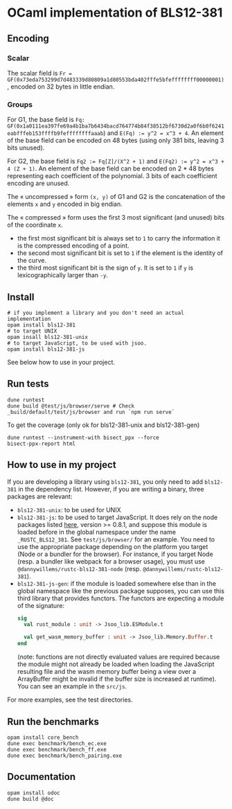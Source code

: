 # OCaml implementation of BLS12-381

## Encoding

### Scalar

The scalar field is `Fr = GF(0x73eda753299d7d483339d80809a1d80553bda402fffe5bfeffffffff00000001)`, encoded on 32 bytes in little endian.

### Groups

For G1, the base field is `Fq:
GF(0x1a0111ea397fe69a4b1ba7b6434bacd764774b84f38512bf6730d2a0f6b0f6241eabfffeb153ffffb9feffffffffaaab`)
and `E(Fq) := y^2 = x^3 + 4`. An element of the base field can be encoded on 48 bytes (using only
381 bits, leaving 3 bits unused).

For G2, the base field is `Fq2 := Fq[Z]/(X^2 + 1)` and `E(Fq2) := y^2 = x^3 + 4
(Z + 1)`. An element of the base field can be encoded on 2 * 48 bytes
representing each coefficient of the polynomial. 3 bits of each coefficient
encoding are unused.

The « uncompressed » form `(x, y)` of G1 and G2 is the concatenation of the elements `x` and `y` encoded in big endian.

The « compressed » form uses the first 3 most significant (and unused) bits of
the coordinate `x`.
- the first most significant bit is always set to `1` to carry the information it
is the compressed encoding of a point.
- the second most significant bit is set to `1` if the element is the identity of the curve.
- the third most significant bit is the sign of `y`. It is set to `1` if `y` is
  lexicographically larger than `-y`.

## Install


```shell
# if you implement a library and you don't need an actual implementation
opam install bls12-381
# to target UNIX
opam insall bls12-381-unix
# to target JavaScript, to be used with jsoo.
opam install bls12-381-js
```

See below how to use in your project.

## Run tests

```
dune runtest
dune build @test/js/browser/serve # Check _build/default/test/js/browser and run `npm run serve`
```

To get the coverage (only ok for bls12-381-unix and bls12-381-gen)
```
dune runtest --instrument-with bisect_ppx --force
bisect-ppx-report html
```

## How to use in my project

If you are developing a library using `bls12-381`, you only need to add `bls12-381` in the dependency list.
However, if you are writing a binary, three packages are relevant:
- `bls12-381-unix`: to be used for UNIX
- `bls12-381-js`: to be used to target JavaScript. It does rely on the node
  packages listed
  [here](https://gitlab.com/dannywillems/rustc-bls12-381/-/packages), version >=
  0.8.1, and suppose this module is loaded before in the global namespace under
  the name `_RUSTC_BLS12_381`. See `test/js/browser/` for an example. You need
  to use the appropriate package depending on the platform you target (Node or a
  bundler for the browser). For instance, if you target Node (resp. a bundler
  like webpack for a browser usage), you must use
  `@dannywillems/rustc-bls12-381-node` (resp. `@dannywillems/rustc-bls12-381`).
- `bls12-381-js-gen`: if the module is loaded somewhere else than in the global
  namespace like the previous package supposes, you can use this third library
  that provides functors. The functors are expecting a module of the signature:
  ```ocaml
  sig
    val rust_module : unit -> Jsoo_lib.ESModule.t

    val get_wasm_memory_buffer : unit -> Jsoo_lib.Memory.Buffer.t
  end
  ```
  (note: functions are not directly evaluated values are required because the module might not already be loaded when loading the JavaScript resulting file and the wasm memory buffer being a view over a ArrayBuffer might be invalid if the buffer size is increased at runtime). You can see an example in the `src/js`.

For more examples, see the test directories.

## Run the benchmarks

```
opam install core_bench
dune exec benchmark/bench_ec.exe
dune exec benchmark/bench_ff.exe
dune exec benchmark/bench_pairing.exe
```

## Documentation

```
opam install odoc
dune build @doc
```

